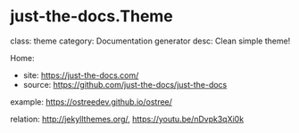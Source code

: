 # just-the-docs.Theme
class: theme
category: Documentation generator
desc: Clean simple theme!

Home:
- site: https://just-the-docs.com/
- source: https://github.com/just-the-docs/just-the-docs

example: https://ostreedev.github.io/ostree/

relation: http://jekyllthemes.org/, https://youtu.be/nDvpk3qXi0k
